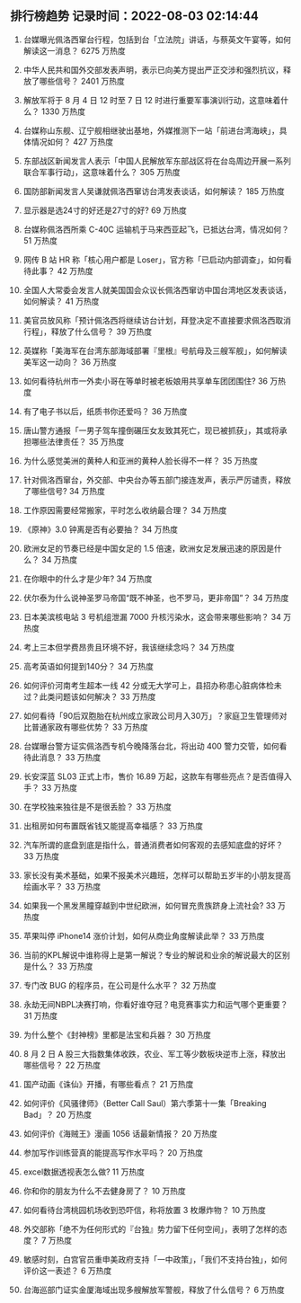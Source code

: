 
## 排行榜趋势 记录时间：2022-08-03 02:14:44
  
  1. 台媒曝光佩洛西窜台行程，包括到台「立法院」讲话，与蔡英文午宴等，如何解读这一消息？ 6275 万热度
    
  2. 中华人民共和国外交部发表声明，表示已向美方提出严正交涉和强烈抗议，释放了哪些信号？ 2401 万热度
    
  3. 解放军将于 8 月 4 日 12 时至 7 日 12 时进行重要军事演训行动，这意味着什么？ 1330 万热度
    
  4. 台媒称山东舰、辽宁舰相继驶出基地，外媒推测下一站「前进台湾海峡」，具体情况如何？ 427 万热度
    
  5. 东部战区新闻发言人表示「中国人民解放军东部战区将在台岛周边开展一系列联合军事行动」，这意味着什么？ 305 万热度
    
  6. 国防部新闻发言人吴谦就佩洛西窜访台湾发表谈话，如何解读？ 185 万热度
    
  7. 显示器是选24寸的好还是27寸的好? 69 万热度
    
  8. 台媒称佩洛西所乘 C-40C 运输机于马来西亚起飞，已抵达台湾，情况如何？ 51 万热度
    
  9. 网传 B 站 HR 称「核心用户都是 Loser」，官方称「已启动内部调查」，如何看待此事？ 42 万热度
    
  10. 全国人大常委会发言人就美国国会众议长佩洛西窜访中国台湾地区发表谈话，如何解读？ 41 万热度
    
  11. 美官员放风称「预计佩洛西将继续访台计划，拜登决定不直接要求佩洛西取消行程」，释放了什么信号？ 39 万热度
    
  12. 英媒称「美海军在台湾东部海域部署『里根』号航母及三艘军舰」，如何解读美军这一动向？ 36 万热度
    
  13. 如何看待杭州市一外卖小哥在等单时被老板娘用共享单车团团围住? 36 万热度
    
  14. 有了电子书以后，纸质书你还爱吗？ 36 万热度
    
  15. 唐山警方通报「一男子驾车撞倒碾压女友致其死亡，现已被抓获」，其或将承担哪些法律责任？ 35 万热度
    
  16. 为什么感觉美洲的黄种人和亚洲的黄种人脸长得不一样？ 35 万热度
    
  17. 针对佩洛西窜台，外交部、中央台办等五部门接连发声，表示严厉谴责，释放了哪些信号? 34 万热度
    
  18. 工作原因需要经常搬家，平时怎么收纳最合理？ 34 万热度
    
  19. 《原神》3.0 钟离是否有必要抽？ 34 万热度
    
  20. 欧洲女足的节奏已经是中国女足的 1.5 倍速，欧洲女足发展迅速的原因是什么？ 34 万热度
    
  21. 在你眼中的什么才是少年? 34 万热度
    
  22. 伏尔泰为什么说神圣罗马帝国“既不神圣，也不罗马，更非帝国”？ 34 万热度
    
  23. 日本美滨核电站 3 号机组泄漏 7000 升核污染水，这会带来哪些影响？ 34 万热度
    
  24. 考上三本但学费昂贵且环境不好，我该继续念吗？ 34 万热度
    
  25. 高考英语如何提到140分？ 34 万热度
    
  26. 如何评价河南考生超本一线 42 分或无大学可上，县招办称患心脏病体检未过？此类问题该如何解决？ 33 万热度
    
  27. 如何看待「90后双胞胎在杭州成立家政公司月入30万」？家庭卫生管理师对比普通家政有哪些优势？ 33 万热度
    
  28. 台媒曝台警方证实佩洛西专机今晚降落台北，将出动 400 警力交管，如何看待此消息？ 33 万热度
    
  29. 长安深蓝 SL03 正式上市，售价 16.89 万起，这款车有哪些亮点？是否值得入手？ 33 万热度
    
  30. 在学校独来独往是不是很丢脸？ 33 万热度
    
  31. 出租房如何布置既省钱又能提高幸福感？ 33 万热度
    
  32. 汽车所谓的底盘到底是指什么，普通消费者如何客观的去感知底盘的好坏？ 33 万热度
    
  33. 家长没有美术基础，如果不报美术兴趣班，怎样可以帮助五岁半的小朋友提高绘画水平？ 33 万热度
    
  34. 如果我一个黑发黑瞳穿越到中世纪欧洲，如何冒充贵族跻身上流社会? 33 万热度
    
  35. 苹果叫停 iPhone14 涨价计划，如何从商业角度解读此举？ 33 万热度
    
  36. 当前的KPL解说中谁称得上是第一解说？专业的解说和业余的解说最大的区别是什么？ 33 万热度
    
  37. 专门改 BUG 的程序员，在公司是什么水平？ 32 万热度
    
  38. 永劫无间NBPL决赛打响，你看好谁夺冠？电竞赛事实力和运气哪个更重要？ 31 万热度
    
  39. 为什么整个《封神榜》里都是法宝和兵器？ 30 万热度
    
  40. 8 月 2 日 A 股三大指数集体收跌，农业、军工等少数板块逆市上涨，释放出哪些信号？ 22 万热度
    
  41. 国产动画《诛仙》开播，有哪些看点？ 21 万热度
    
  42. 如何评价《风骚律师》（Better Call Saul）第六季第十一集「Breaking Bad」？ 20 万热度
    
  43. 如何评价《海贼王》漫画 1056 话最新情报？ 20 万热度
    
  44. 参加写作训练营真的能提高写作水平吗？ 20 万热度
    
  45. excel数据透视表怎么做? 11 万热度
    
  46. 你和你的朋友为什么不去健身房了？ 10 万热度
    
  47. 如何看待台湾桃园机场收到恐吓信，称将放置 3 枚爆炸物？ 10 万热度
    
  48. 外交部称「绝不为任何形式的『台独』势力留下任何空间」，表明了怎样的态度？ 7 万热度
    
  49. 敏感时刻，白宫官员重申美政府支持「一中政策」，「我们不支持台独」，如何评价这一表述？ 6 万热度
    
  50. 台海巡部门证实金厦海域出现多艘解放军警舰，释放了什么信号？ 6 万热度
    